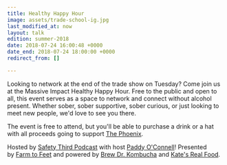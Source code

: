 ```yaml
---
title: Healthy Happy Hour
image: assets/trade-school-ig.jpg
last_modified_at: now
layout: talk
edition: summer-2018
date: 2018-07-24 16:00:48 +0000
date_end: 2018-07-24 18:00:00 +0000
redirect_from: []

---
```

Looking to network at the end of the trade show on Tuesday? Come join us at the Massive Impact Healthy Happy Hour. Free to the public and open to all, this event serves as a space to network and connect without alcohol present. Whether sober, sober supportive, sober curious, or just looking to meet new people, we'd love to see you there.

The event is free to attend, but you'll be able to purchase a drink or a hat with all proceeds going to support [The Phoenix](https://www.facebook.com/thephoenixnational/). 

Hosted by [Safety Third Podcast](https://www.facebook.com/safetythirdpodcast/) with host [Paddy O'Connell](https://www.facebook.com/paddy.oconnell.986)! Presented by [Farm to Feet](https://www.facebook.com/FarmtoFeet/) and powered by [Brew Dr. Kombucha](https://www.facebook.com/brewdrkombucha/) and [Kate's Real Food](https://www.facebook.com/KatesRealFood/).